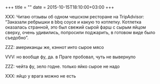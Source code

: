 +++
title = ""
date = 2015-10-15T18:10:00+03:00
+++

XXX: Читаю отзывы об одном чешском ресторане на TripAdvisor: “Заказали ребрышки в bbq соусе и какую то котлетку. Котлетка оказалась странной, это был свежий сырой фарш с сырым яйцом сверху, очень удивились, попросили поджарить, в готовом виде было съедобно”. 


ZZZ: американцы же, кэннот инто сырое мясо


VVV: но вообще фу, да. в Праге пробовал, чуть не вывернуло


ZZZ: чейта фу, зело годне. только яйко сырое не надо


XXX: яйцо у врага можно не есть


